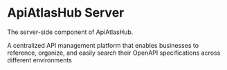 # ApiAtlasHub Server

The server-side component of ApiAtlasHub.

A centralized API management platform that enables businesses to reference, organize, and easily search their OpenAPI specifications across different environments
